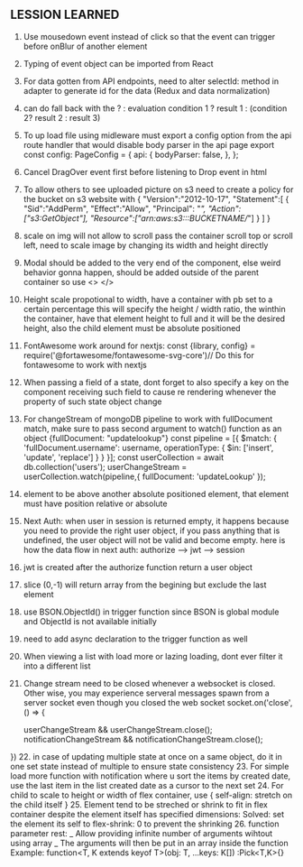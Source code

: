 ## LESSION LEARNED


1. Use mousedown event instead of click so that the event can trigger before onBlur of another element
2. Typing of event object can be imported from React
3. For data gotten from API endpoints, need to alter selectId: method in adapter to generate id for the data (Redux and data normalization)
4. can do fall back with the ? : evaluation condition 1 ? result 1 : (condition 2? result 2 : result 3)
5. To up load file using midleware must export a config option from the api route handler that would disable body parser in the api page
export const config: PageConfig = {
    api: {
        bodyParser: false,
    },
};

6. Cancel DragOver event first before listening to Drop event in html

7. To allow others to see uploaded picture on s3 need to create a policy for the bucket on s3 website with
{
  "Version":"2012-10-17",
  "Statement":[
    {
      "Sid":"AddPerm",
      "Effect":"Allow",
      "Principal": "*",
      "Action":["s3:GetObject"],
      "Resource":["arn:aws:s3:::BUCKETNAME/*"]
    }
  ]
}
8. scale on img will not allow to scroll pass the container scroll top or scroll left, need to scale image by changing its width and height directly
9. Modal should be added to the very end of the component, else weird behavior gonna happen, should be added outside of the parent container so use <> </>
10. Height scale propotional to width, have a container with pb set to a certain percentage this will specify the height /  width ratio, the winthin the container, have that element height to full and it will be the desired height, also the child element must be absolute positioned
11. FontAwesome work around for nextjs:
const {library, config} = require('@fortawesome/fontawesome-svg-core')// Do this for fontawesome to work with nextjs
12. When passing a field of a state, dont forget to also specify a key on the component receiving such field to cause re rendering whenever the property of such state object change
13. For changeStream of mongoDB pipeline to work with fullDocument match, make sure to pass second argument to watch() function as an object {fullDocument: "updatelookup"}
const pipeline = [{
          $match: {
            'fullDocument.username': username,
            operationType: {
              $in: ['insert', 'update', 'replace']
            }
          }
      }];
        const userCollection = await db.collection('users');
        userChangeStream = userCollection.watch(pipeline,{ fullDocument: 'updateLookup' });
14. element to be above another absolute positioned element, that element must have position relative or absolute
15. Next Auth: when user in session is returned empty, it happens because you need to provide the right user object, if you pass anything that is undefined, the user object will not be valid and become empty. here is how the data flow in next auth: authorize --> jwt --> session
16. jwt is created after the authorize function return a user object
17. slice (0,-1) will return array from the begining but exclude the last element
18. use BSON.ObjectId() in trigger function since BSON is global module and ObjectId is not available initially
19. need to add async declaration to the trigger function as well
20. When viewing a list with load more or lazing loading, dont ever filter it into a different list 
21. Change stream need to be closed whenever a websocket is closed. Other wise, you may experience serveral messages spawn from a server socket even though you closed the web socket
socket.on('close', () => {

      userChangeStream && userChangeStream.close();
      notificationChangeStream && notificationChangeStream.close();
    
  })
22. in case of updating multiple state at once on a same object, do it in one set state instead of multiple to ensure state consistency
23. For simple load more function with notification where u sort the items by created date, use the last item in the list created date as a cursor to the next set
24. For child to scale to height or width of flex container, use {
    self-align: stretch on the child itself
  }
25. Element tend to be streched or shrink to fit in flex container despite the element itself has specified dimensions:
Solved: set the element its self to flex-shrink: 0 to prevent the shrinking
26. function parameter rest:
_ Allow providing infinite number of arguments wihtout using array
_ The arguments will then be put in an array inside the function
Example: function<T, K extends keyof T>(obj: T, ...keys: K[]) :Pick<T,K>{}

